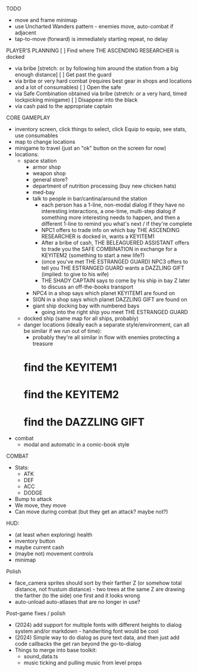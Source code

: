 TODO
* move and frame minimap
* use Uncharted Wanders pattern - enemies move, auto-combat if adjacent
* tap-to-move (forward) is immediately starting repeat, no delay

PLAYER'S PLANNING
[ ] Find where THE ASCENDING RESEARCHER is docked
  - via bribe [stretch: or by following him around the station from a big enough distance]
[ ] Get past the guard
  - via bribe or very hard combat (requires best gear in shops and locations and a lot of consumables)
[ ] Open the safe
  - via Safe Combination obtained via bribe (stretch: or a very hard, timed lockpicking minigame)
[ ] Disappear into the black
  - via cash paid to the appropriate captain

CORE GAMEPLAY
* inventory screen, click things to select, click Equip to equip, see stats, use consumables
* map to change locations
* minigame to travel (just an "ok" button on the screen for now)
* locations:
  * space station
    * armor shop
    * weapon shop
    * general store?
    * department of nutrition processing (buy new chicken hats)
    * med-bay
    * talk to people in bar/cantina/around the station
      * each person has a 1-line, non-modal dialog if they have no interesting interactions, a one-time, multi-step dialog if something more interesting needs to happen, and then a different 1-line to remind you what's next / if they're complete
      * NPC1 offers to trade info on which bay THE ASCENDING RESEARCHER is docked in, wants a KEYITEM1
      * After a bribe of cash, THE BELEAGUERED ASSISTANT offers to trade you the SAFE COMBINATION in exchange for a KEYITEM2 (something to start a new life?)
      * (once you've met THE ESTRANGED GUARD) NPC3 offers to tell you THE ESTRANGED GUARD wants a DAZZLING GIFT (implied: to give to his wife)
      * THE SHADY CAPTAIN says to come by his ship in bay Z later to discuss an off-the-books transport
    * NPC4 in a shop says which planet KEYITEM1 are found on
    * SIGN in a shop says which planet DAZZLING GIFT are found on
    * giant ship docking bay with numbered bays
      * going into the right ship you meet THE ESTRANGED GUARD
  * docked ship (same map for all ships, probably)
  * danger locations (ideally each a separate style/environment, can all be similar if we run out of time):
    * probably they're all similar in flow with enemies protecting a treasure
    # find the KEYITEM1
    # find the KEYITEM2
    # find the DAZZLING GIFT
* combat
  * modal and automatic in a comic-book style

COMBAT
* Stats:
  * ATK
  * DEF
  * ACC
  * DODGE
* Bump to attack
* We move, they move
* Can move during combat (but they get an attack? maybe not?)

HUD:
* (at least when exploring) health
* inventory button
* maybe current cash
* (maybe not) movement controls
* minimap


Polish
* face_camera sprites should sort by their farther Z (or somehow total distance, not frustum distance) - two trees at the same Z are drawing the farther (to the side) one first and it looks wrong
* auto-unload auto-atlases that are no longer in use?

Post-game fixes / polish
* (2024) add support for multiple fonts with different heights to dialog system and/or markdown - handwriting font would be cool
* (2024) Simple way to do dialog as pure text data, and then just add code callbacks the get ran beyond the go-to-dialog
* Things to merge into base toolkit:
  * sound_data.ts
  * music ticking and pulling music from level props
